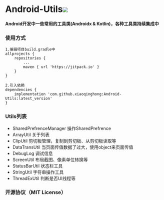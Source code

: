 # Android-Utils[![](https://jitpack.io/v/com.gitee.xiaoqinghong/Android-Utils.svg)](https://jitpack.io/#com.gitee.xiaoqinghong/Android-Utils)
**Android开发中一些常用的工具类(Androidx & Kotlin)，各种工具类持续集成中**
### 使用方式
```
1.编辑项目build.gradle中
allprojects {
    repositories {
        ...
        maven { url 'https://jitpack.io' }
    }
}

2.引入依赖
dependencies {
    implementation 'com.github.xiaoqinghong:Android-Utils:latest_version'
}
```
### Utils列表
- SharedPrefrenceManager 操作SharedPrefrence
- ArrayUtil 关于列表
- ClipUtil 剪切板管理，复制到剪切板、从剪切板读取等
- DataTransUtil 当页面传值数据了过大，使用object来页面传值
- DebugLog 调试信息
- ScreenUtil 布局截图、像素单位转换等
- StatusBarUtil 状态栏工具
- StringUtil 字符串操作工具
- ThreadExUtil 判断是否UI线程等
### 开源协议（MIT License）
